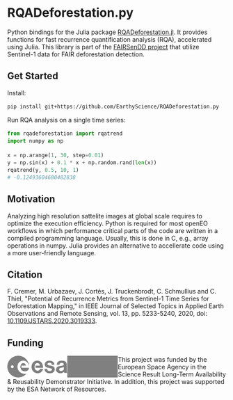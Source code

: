 # RQADeforestation.py

Python bindings for the Julia package [RQADeforestation.jl](https://github.com/EarthyScience/RQADeforestation.jl/).
It provides functions for fast recurrence quantification analysis (RQA), accelerated using Julia.
This library is part of the [FAIRSenDD project](https://github.com/EarthyScience/FAIRSenDD) that utilize Sentinel-1 data for FAIR deforestation detection.

## Get Started

Install:

```sh
pip install git+https://github.com/EarthyScience/RQADeforestation.py
```

Run RQA analysis on a single time series:

```python
from rqadeforestation import rqatrend
import numpy as np

x = np.arange(1, 30, step=0.01)
y = np.sin(x) + 0.1 * x + np.random.rand(len(x))
rqatrend(y, 0.5, 10, 1)
# -0.12493604680482838
```

## Motivation

Analyzing high resolution sattelite images at global scale requires to optimize the execution efficiency.
Python is required for most openEO workflows in which performance critical parts of the code are written in a compiled programming language.
Usually, this is done in C, e.g., array operations in numpy.
Julia provides an alternative to accellerate code using a more user-friendly language.

## Citation

F. Cremer, M. Urbazaev, J. Cortés, J. Truckenbrodt, C. Schmullius and C. Thiel, "Potential of Recurrence Metrics from Sentinel-1 Time Series for Deforestation Mapping," in IEEE Journal of Selected Topics in Applied Earth Observations and Remote Sensing, vol. 13, pp. 5233-5240, 2020, doi: [10.1109/JSTARS.2020.3019333](https://dx.doi.org/10.1109/JSTARS.2020.3019333).

## Funding

<img src="https://github.com/EarthyScience/FAIRSenDD/raw/main/website/docs/public/ESA_logo.svg" align="left" height="50px"/>
<img src="https://github.com/EarthyScience/FAIRSenDD/raw/main/website/docs/public/ESA_NoR_logo.svg" align="left" height="50px" style="filter: contrast(0);"/>

This project was funded by the European Space Agency in the Science Result Long-Term Availability & Reusability Demonstrator Initiative.
In addition, this project was supported by the ESA Network of Resources.
